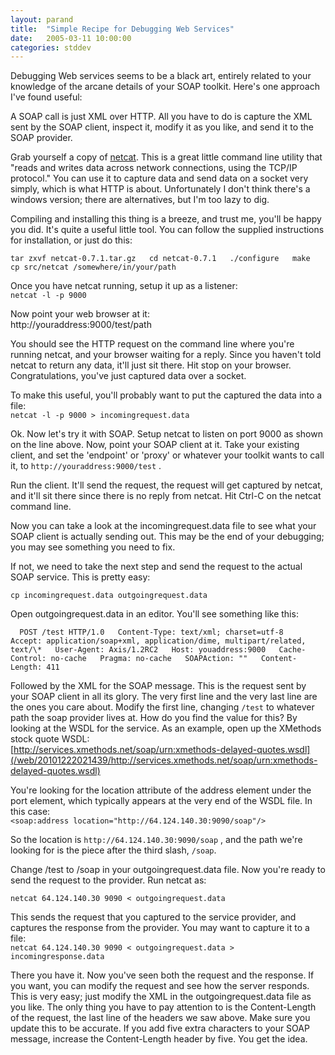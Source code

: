 ```yaml
---
layout: parand
title:  "Simple Recipe for Debugging Web Services"
date:   2005-03-11 10:00:00
categories: stddev
---
```

Debugging Web services seems to be a black art, entirely related to your knowledge of the arcane details of your SOAP toolkit. Here's one approach I've found useful:

A SOAP call is just XML over HTTP. All you have to do is capture the XML sent by the SOAP client, inspect it, modify it as you like, and send it to the SOAP provider. 

Grab yourself a copy of [netcat](/web/20101222021439/http://netcat.sourceforge.net/). This is a great little command line utility that "reads and writes data across network connections, using the TCP/IP protocol." You can use it to capture data and send data on a socket very simply, which is what HTTP is about. Unfortunately I don't think there's a windows version; there are alternatives, but I'm too lazy to dig.

Compiling and installing this thing is a breeze, and trust me, you'll be happy you did. It's quite a useful little tool. You can follow the supplied instructions for installation, or just do this:

`tar zxvf netcat-0.7.1.tar.gz  
cd netcat-0.7.1  
./configure  
make  
cp src/netcat /somewhere/in/your/path  
`

Once you have netcat running, setup it up as a listener:  
`netcat -l -p 9000`

Now point your web browser at it:  
http://youraddress:9000/test/path

You should see the HTTP request on the command line where you're running netcat, and your browser waiting for a reply. Since you haven't told netcat to return any data, it'll just sit there. Hit stop on your browser. Congratulations, you've just captured data over a socket.

To make this useful, you'll probably want to put the captured the data into a file:  
`netcat -l -p 9000 > incomingrequest.data`

Ok. Now let's try it with SOAP. Setup netcat to listen on port 9000 as shown on the line above. Now, point your SOAP client at it. Take your existing client, and set the 'endpoint' or 'proxy' or whatever your toolkit wants to call it, to `http://youraddress:9000/test` .

Run the client. It'll send the request, the request will get captured by netcat, and it'll sit there since there is no reply from netcat. Hit Ctrl-C on the netcat command line.

Now you can take a look at the incomingrequest.data file to see what your SOAP client is actually sending out. This may be the end of your debugging; you may see something you need to fix.

If not, we need to take the next step and send the request to the actual SOAP service. This is pretty easy:

`cp incomingrequest.data outgoingrequest.data`

Open outgoingrequest.data in an editor. You'll see something like this:

`  
POST /test HTTP/1.0  
Content-Type: text/xml; charset=utf-8  
Accept: application/soap+xml, application/dime, multipart/related, text/\*  
User-Agent: Axis/1.2RC2  
Host: youaddress:9000  
Cache-Control: no-cache  
Pragma: no-cache  
SOAPAction: ""  
Content-Length: 411  
`

Followed by the XML for the SOAP message. This is the request sent by your SOAP client in all its glory. The very first line and the very last line are the ones you care about. Modify the first line, changing `/test` to whatever path the soap provider lives at. How do you find the value for this? By looking at the WSDL for the service. As an example, open up the XMethods stock quote WSDL:  
[http://services.xmethods.net/soap/urn:xmethods-delayed-quotes.wsdl](/web/20101222021439/http://services.xmethods.net/soap/urn:xmethods-delayed-quotes.wsdl)

You're looking for the location attribute of the address element under the port element, which typically appears at the very end of the WSDL file. In this case:  
`<soap:address location="http://64.124.140.30:9090/soap"/>`

So the location is `http://64.124.140.30:9090/soap` , and the path we're looking for is the piece after the third slash, `/soap`. 

Change /test to /soap in your outgoingrequest.data file. Now you're ready to send the request to the provider. Run netcat as:

`netcat 64.124.140.30 9090 < outgoingrequest.data`

This sends the request that you captured to the service provider, and captures the response from the provider. You may want to capture it to a file:  
`netcat 64.124.140.30 9090 < outgoingrequest.data > incomingresponse.data`

There you have it. Now you've seen both the request and the response. If you want, you can modify the request and see how the server responds. This is very easy; just modify the XML in the outgoingrequest.data file as you like. The only thing you have to pay attention to is the Content-Length of the request, the last line of the headers we saw above. Make sure you update this to be accurate. If you add five extra characters to your SOAP message, increase the Content-Length header by five. You get the idea.
